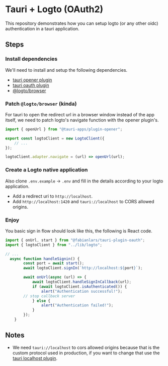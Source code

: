 # Tauri + Logto (OAuth2)

This repository demonstrates how you can setup logto (or any other oidc) authentication in a tauri application.

## Steps

### Install dependencies

We'll need to install and setup the following dependencies.

- [tauri opener plugin](https://v2.tauri.app/plugin/opener/)
- [tauri oauth plugin](https://github.com/FabianLars/tauri-plugin-oauth)
- [@logto/browser](https://www.npmjs.com/package/@logto/browser)

### Patch `@logto/browser` (kinda)

For tauri to open the redirect url in a browser window instead of the app itself, we need to patch logto's navigate function with the opener plugin's.

```ts
import { openUrl } from "@tauri-apps/plugin-opener";

export const logtoClient = new LogtoClient({
	// ...
});

logtoClient.adapter.navigate = (url) => openUrl(url);
```

### Create a Logto native application

Also clone `.env.example` -> `.env` and fill in the details according to your logto application.

- Add a redirect uri to `http://localhost`.
- Add `http://localhost:1420` and `tauri://localhost` to CORS allowed origins.

### Enjoy

You basic sign in flow should look like this, the following is React code.

```ts
import { onUrl, start } from "@fabianlars/tauri-plugin-oauth";
import { logtoClient } from "../lib/logto";

// ...
  async function handleSignin() {
		const port = await start();
		await logtoClient.signIn(`http://localhost:${port}`);

		await onUrl(async (url) => {
			await logtoClient.handleSignInCallback(url);
			if (await logtoClient.isAuthenticated()) {
				alert("Authentication successful!");
        // stop callback server
			} else {
				alert("Authentication failed!");
			}
		});
	}
```


## Notes

- We need `tauri://localhost` to cors allowed origins because that is the custom protocol used in production, if you want to change that use the [tauri localhost plugin](https://v2.tauri.app/plugin/localhost/).